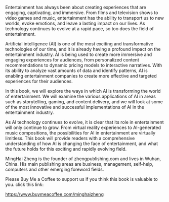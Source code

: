 
Entertainment has always been about creating experiences that are engaging, captivating, and immersive. From films and television shows to video games and music, entertainment has the ability to transport us to new worlds, evoke emotions, and leave a lasting impact on our lives. As technology continues to evolve at a rapid pace, so too does the field of entertainment.

Artificial intelligence (AI) is one of the most exciting and transformative technologies of our time, and it is already having a profound impact on the entertainment industry. AI is being used to create more immersive and engaging experiences for audiences, from personalized content recommendations to dynamic pricing models to interactive narratives. With its ability to analyze vast amounts of data and identify patterns, AI is enabling entertainment companies to create more effective and targeted experiences for their audiences.

In this book, we will explore the ways in which AI is transforming the world of entertainment. We will examine the various applications of AI in areas such as storytelling, gaming, and content delivery, and we will look at some of the most innovative and successful implementations of AI in the entertainment industry.

As AI technology continues to evolve, it is clear that its role in entertainment will only continue to grow. From virtual reality experiences to AI-generated music compositions, the possibilities for AI in entertainment are virtually limitless. This book will provide readers with a comprehensive understanding of how AI is changing the face of entertainment, and what the future holds for this exciting and rapidly evolving field.

MingHai Zheng is the founder of zhengpublishing.com and lives in Wuhan, China. His main publishing areas are business, management, self-help, computers and other emerging foreword fields.

Please Buy Me a Coffee to support us if you think this book is valuable to you. click this link:

https://www.buymeacoffee.com/minghaizheng
